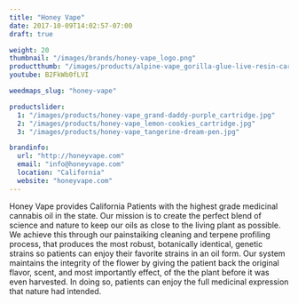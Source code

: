 ```yaml
---
title: "Honey Vape"
date: 2017-10-09T14:02:57-07:00
draft: true

weight: 20
thumbnail: "/images/brands/honey-vape_logo.png"
productthumb: "/images/products/alpine-vape_gorilla-glue-live-resin-cartridge.jpg"
youtube: B2FkWb0fLVI

weedmaps_slug: "honey-vape"

productslider:
  1: "/images/products/honey-vape_grand-daddy-purple_cartridge.jpg"
  2: "/images/products/honey-vape_lemon-cookies_cartridge.jpg"
  3: "/images/products/honey-vape_tangerine-dream-pen.jpg"

brandinfo:
  url: "http://honeyvape.com"
  email: "info@honeyvape.com"
  location: "California"
  website: "honeyvape.com"
---
```


Honey Vape provides California Patients with the highest grade medicinal cannabis oil in the state. Our mission is to create the perfect blend of science and nature to keep our oils as close to the living plant as possible. We achieve this through our painstaiking cleaning and terpene profiling process, that produces the most robust, botanically identical, genetic strains so patients can enjoy their favorite strains in an oil form. Our system maintains the integrity of the flower by giving the patient back the original flavor, scent, and most importantly effect, of the the plant before it was even harvested. In doing so, patients can enjoy the full medicinal expression that nature had intended.
